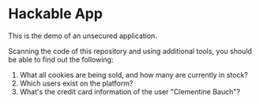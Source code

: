 # Hackable App

This is the demo of an unsecured application. 

Scanning the code of this repository and using additional tools, you should be able to find out the following: 

1. What all cookies are being sold, and how many are currently in stock? 
2. Which users exist on the platform?
3. What's the credit card information of the user "Clementine Bauch"?